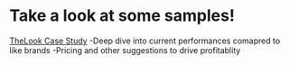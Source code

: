 # Take a look at some samples!
[TheLook Case Study](https://github.com/ccloydbizintel/WorkSamples/blob/main/TheLook%20Case%20Study.pdf)
-Deep dive into current performances comapred to like brands
-Pricing and other suggestions to drive profitablity
